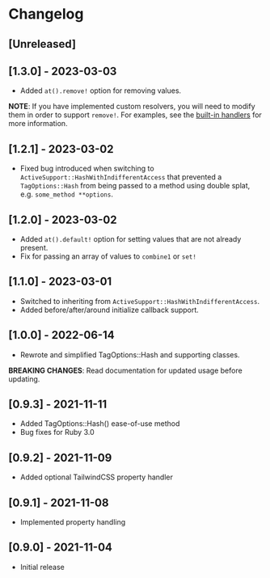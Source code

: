 # Changelog

## [Unreleased]

## [1.3.0] - 2023-03-03

- Added `at().remove!` option for removing values.

**NOTE**: If you have implemented custom resolvers, you will need to modify them
in order to support `remove!`. For examples, see the [built-in
handlers](https://github.com/wamonroe/tag_options/tree/main/lib/tag_options/resolvers)
for more information.

## [1.2.1] - 2023-03-02

- Fixed bug introduced when switching to
  `ActiveSupport::HashWithIndifferentAccess` that prevented a `TagOptions::Hash`
  from being passed to a method using double splat, e.g. `some_method
  **options`.

## [1.2.0] - 2023-03-02

- Added `at().default!` option for setting values that are not already present.
- Fix for passing an array of values to `combine1` or `set!`

## [1.1.0] - 2023-03-01

- Switched to inheriting from `ActiveSupport::HashWithIndifferentAccess`.
- Added before/after/around initialize callback support.

## [1.0.0] - 2022-06-14

- Rewrote and simplified TagOptions::Hash and supporting classes.

**BREAKING CHANGES**: Read documentation for updated usage before updating.

## [0.9.3] - 2021-11-11

- Added TagOptions::Hash() ease-of-use method
- Bug fixes for Ruby 3.0

## [0.9.2] - 2021-11-09

- Added optional TailwindCSS property handler

## [0.9.1] - 2021-11-08

- Implemented property handling

## [0.9.0] - 2021-11-04

- Initial release
